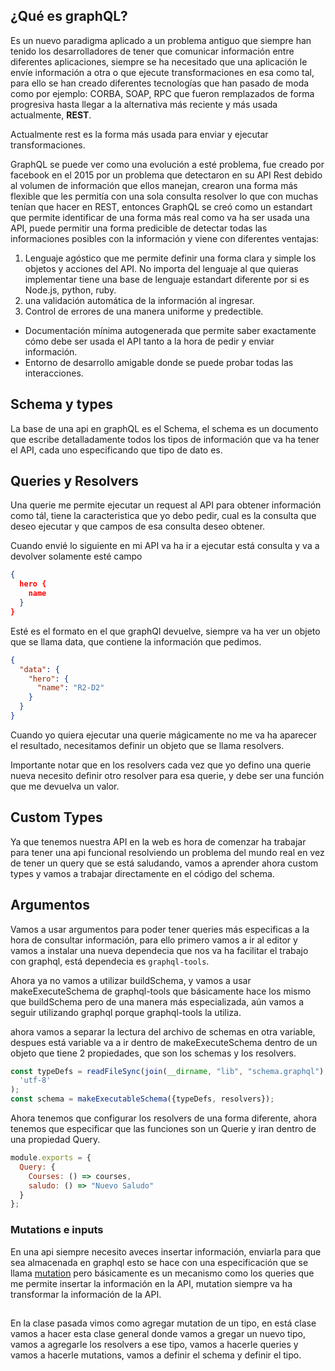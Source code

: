 ## ¿Qué es graphQL?

Es un nuevo paradigma aplicado a un problema antiguo que siempre han tenido los desarrolladores de tener que comunicar información entre diferentes aplicaciones, siempre se ha necesitado que una aplicación le envíe información a otra o que ejecute transformaciones en esa como tal, para ello se han creado diferentes tecnologías que han pasado de moda como por ejemplo: CORBA, SOAP, RPC que fueron remplazados de forma progresiva hasta llegar a la alternativa más reciente y más usada actualmente, **REST**.

Actualmente rest es la forma más usada para enviar y ejecutar transformaciones.

GraphQL se puede ver como una evolución a esté problema, fue creado por facebook en el 2015 por un problema que detectaron en su API Rest debido al volumen de información que ellos manejan, crearon una forma más flexible que les permitía con una sola consulta resolver lo que con muchas tenían que hacer en REST, entonces GraphQL se creó como un estandart que permite identificar de una forma más real como va ha ser usada una API, puede permitir una forma predicible de detectar todas las informaciones posibles con la información y viene con diferentes ventajas:

1. Lenguaje agóstico que me permite definir una forma clara y simple los objetos y acciones del API.
No importa del lenguaje al que quieras implementar tiene una base de lenguaje estandart diferente por si es Node.js, python, ruby.
2. una validación automática de la información al ingresar.
3. Control de errores de una manera uniforme y predectible.
- Documentación mínima autogenerada que permite saber exactamente cómo debe ser usada el API tanto a la hora de pedir y enviar información.
- Entorno de desarrollo amigable donde se puede probar todas las interacciones.

## Schema y types

La base de una api en graphQL es el Schema, el schema es un documento que escribe detalladamente todos los tipos de información que va ha tener el API, cada uno especificando que tipo de dato es.


## Queries y Resolvers

Una querie me permite ejecutar un request al API para obtener información como tál, tiene la caracteristica que yo debo pedir, cual es la consulta que deseo ejecutar y que campos de esa consulta deseo obtener.

Cuando envié lo siguiente en mi API va ha ir a ejecutar está consulta y va a devolver solamente esté campo
```json
{
  hero {
    name
  }
}
```

Esté es el formato en el que graphQl devuelve, siempre va ha ver un objeto que se llama data, que contiene la información que pedimos.

```json
{
  "data": {
    "hero": {
      "name": "R2-D2" 
    }
  }
}
```
Cuando yo quiera ejecutar una querie mágicamente no me va ha aparecer el resultado, necesitamos definir un objeto que se llama resolvers.

Importante notar que en los resolvers cada vez que yo defino una querie nueva necesito definir otro resolver para esa querie, y debe ser una función que me devuelva un valor.

## Custom Types

Ya que tenemos nuestra API en la web es hora de comenzar ha trabajar para tener una api funcional resolviendo un problema del mundo real en vez de tener un query que se está saludando, vamos a aprender ahora custom types y vamos a trabajar directamente en el código del schema.

## Argumentos

Vamos a usar argumentos para poder tener queries más especificas a la hora de consultar información, para ello primero vamos a ir al editor y vamos a instalar una nueva dependecia que nos va ha facilitar el trabajo con graphql, está dependecia es ``graphql-tools``.

Ahora ya no vamos a utilizar buildSchema, y vamos a usar makeExecuteSchema de graphql-tools que básicamente hace los mismo que buildSchema pero de una manera más especializada, aún vamos a seguir utilizando graphql porque graphql-tools la utiliza.

ahora vamos a separar la lectura del archivo de schemas en otra variable, despues está variable va a ir dentro de makeExecuteSchema dentro de un objeto que tiene 2 propiedades, que son los schemas y los resolvers.

```js
const typeDefs = readFileSync(join(__dirname, "lib", "schema.graphql"),
  'utf-8'
);
const schema = makeExecutableSchema({typeDefs, resolvers});
```
Ahora tenemos que configurar los resolvers de una forma diferente, ahora tenemos que especificar que las funciones son un Querie y iran dentro de una propiedad Query.

```js
module.exports = {
  Query: {
    Courses: () => courses,
    saludo: () => "Nuevo Saludo"
  }
};
```
### Mutations e inputs

En una api siempre necesito aveces insertar información, enviarla para que sea almacenada en graphql esto se hace con una especificación que se llama [mutation](https://graphql.org/learn/queries/#mutations) pero básicamente es un mecanismo como los queries que me permite insertar la información en la API, mutation siempre va ha transformar la información de la API.

##

En la clase pasada vimos como agregar mutation de un tipo, en está clase vamos a hacer esta clase general donde vamos a gregar un nuevo tipo, vamos a agregarle los resolvers a ese tipo, vamos a hacerle queries y vamos a hacerle mutations, vamos a definir el schema y definir el tipo.
